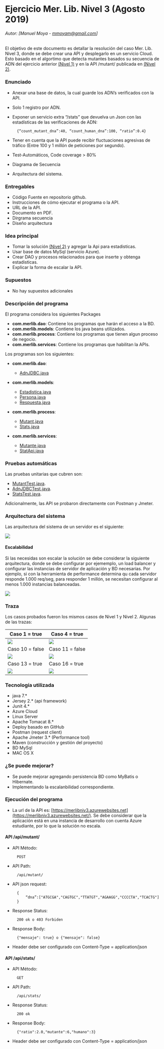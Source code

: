 # Ejercicio Mer. Lib. Nivel 3 (Agosto 2019)
###### Autor: [Manuel Moya - mmoyam@gmail.com]
El objetivo de este documento es detallar la resolución del caso Mer. Lib. Nivel 3, donde se debe crear una API y desplegarlo en un servicio Cloud. Esto basado en el algortimo que detecta mutantes basados su secuencia de ADN del ejercicio anterior [(Nivel 1)](https://github.com/manumoya/MerLibNiv1/) y en la API /mutant/ publicada en [(Nivel 2)](https://github.com/manumoya/MerLibNiv2/).

### Enunciado

* Anexar una base de datos, la cual guarde los ADN’s verificados con la API.
* Solo 1 registro por ADN.
* Exponer un servicio extra “/stats” que devuelva un Json con las estadísticas de las verificaciones de ADN:
 
		{“count_mutant_dna”:40, “count_human_dna”:100, “ratio”:0.4}

* Tener en cuenta que la API puede recibir fluctuaciones agresivas de tráfico (Entre 100 y 1 millón de peticiones por segundo).
* Test-Automáticos, Code coverage > 80%
* Diagrama de Secuencia 
* Arquitectura del sistema.

### Entregables

* Código Fuente en repositorio github.
* Instrucciones de cómo ejecutar el programa o la API. 
* URL de la API.
* Documento en PDF.
* Dirgrama secuencia
* Diseño arquitectura

### Idea principal

* Tomar la solución [(Nivel 2)](https://github.com/manumoya/MerLibNiv2/) y agregar la Api para estadisticas.
* Usar base de datos MySql (servicio Azure).
* Crear DAO y procesos relacionados para que inserte y obtenga estadisticas.
* Explicar la forma de escalar la API.

### Supuestos
* No hay supuestos adicionales

### Descripción del programa

El programa considera los siguientes Packages

* **com.merlib.dao**: Contiene los programas que harán el acceso a la BD.
* **com.merlib.models**: Contiene los java beans utilizados.
* **com.merlib.process**: Contiene los programas que tienen algun proceso de negocio.
* **com.merlib.services**: Contiene los programas que habilitan la APIs.

Los programas son los siguientes:

* **com.merlib.dao**: 
	* [AdnJDBC.java](https://github.com/manumoya/MerLibNiv3/tree/master/src/main/java/com/merlib/dao/AdnJDBC.java) 
	
* **com.merlib.models**: 
	* [Estadistica.java](https://github.com/manumoya/MerLibNiv3/tree/master/src/main/java/com/merlib/models/Estadistica.java) 
	* [Persona.java](https://github.com/manumoya/MerLibNiv3/tree/master/src/main/java/com/merlib/models/Persona.java)
	* [Respuesta.java](https://github.com/manumoya/MerLibNiv3/tree/master/src/main/java/com/merlib/models/Respuesta.java)
* **com.merlib.process**: 
	* [Mutant.java](https://github.com/manumoya/MerLibNiv3/tree/master/src/main/java/com/merlib/process/Mutant.java)
	* [Stats.java](https://github.com/manumoya/MerLibNiv3/tree/master/src/main/java/com/merlib/process/Stats.java)
* **com.merlib.services**: 
	* [Mutante.java](https://github.com/manumoya/MerLibNiv3/tree/master/src/main/java/com/merlib/services/Mutante.java)
	* [StatApi.java](https://github.com/manumoya/MerLibNiv3/tree/master/src/main/java/com/merlib/services/StatApi.java)

### Pruebas automáticas

Las pruebas unitarias que cubren son:
 
* [MutantTest.java](https://github.com/manumoya/MerLibNiv3/tree/master/src/test/java/com/merlib/process/MutantTest.java).
* [AdnJDBCTest.java](https://github.com/manumoya/MerLibNiv3/tree/master/src/test/java/com/merlib/dao/AdnJDBCTest.java).
* [StatsTest.java](https://github.com/manumoya/MerLibNiv3/tree/master/src/test/java/com/merlib/process/StatsTest.java).

Adicionalmente, las API se probaron directamente con Postman y Jmeter.

### Arquitectura del sistema

Las arquitectura del sistema de un servidor es el siguiente:

![](img/diag_sol.png)

#### Escalabilidad

Si las necesidas son escalar la solución se debe considerar la siguiente arquitectura, donde se debe configurar por ejememplo, un load balancer y configurar las instancias de servidor de aplicación y BD necesarias. Por ejemplo, si con la herramienta de performance  determina qu cada servidor responde 1.000 req/seg, para responder 1 millón, se necesitan configurar al menos 1.000 instancias balanceadas.

![](img/diag_sol_esc.png)

### Traza
Los casos probados fueron los mismos casos de Nivel 1 y Nivel 2. Algunas de las trazas:

|Caso 1 = true | Caso 4 = true |
|---|---|
| ![](img/traza_caso1.png) | ![](img/traza_caso4.png) | 
| Caso 10 = false | Caso 11 = false |  
|![](img/traza_caso10.png) | ![](img/traza_caso11.png) |
|Caso 13 = true | Caso 16 = true | 
|![](img/traza_caso13.png) | ![](img/traza_caso16.png) | 

 
### Tecnología utilizada
* java 7.*
* Jersey 2.* (api framework)
* Junit 4.*
* Azure Cloud
* Linux Server
* Apache Tomacat 8.*
* Deploy basado en GitHub
* Postman (request client)
* Apache Jmeter 3.* (Performance tool)
* Maven (construcción y gestión del proyecto)
* BD MySql
* MAC OS X 	

### ¿Se puede mejorar?

* Se puede mejorar agregando persistencia BD como MyBatis o Hibernate.
* Implementando la escalanbilidad correspondiente.

### Ejecución del programa

* La url de la API es: [https://merlibniv3.azurewebsites.net](https://merlibniv3.azurewebsites.net/). Se debe considerar que la aplicación está en una instancia de desarrollo con cuenta Azure estudiante, por lo que la solución no escala.

#### API /api/mutant/

* API Método: 
		
		POST
		
* API Path:
 
		/api/mutant/


* API json request:

		{
			“dna”:["ATGCGA","CAGTGC","TTATGT","AGAAGG","CCCCTA","TCACTG"]
		}
		
* Response Status:

		200 ok o 403 Forbiden
		
* Response Body:

		{"mensaje": true} o {"mensaje": false}
		
* Header debe ser configurado con Content-Type = application/json

#### API /api/stats/

* API Método: 
		
		GET
		
* API Path:
 
		/api/stats/
		
* Response Status:

		200 ok
		
* Response Body:

		{"ratio":2.0,"mutante":6,"humano":3}	
	
* Header debe ser configurado con Content-Type = application/json